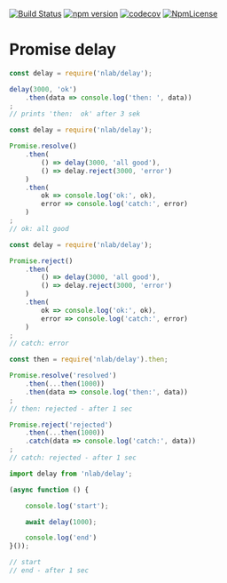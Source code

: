 [![Build Status](https://travis-ci.org/stopsopa/nlab.svg?branch=v0.0.28)](https://travis-ci.org/stopsopa/nlab)
[![npm version](https://badge.fury.io/js/nlab.svg)](https://badge.fury.io/js/nlab)
[![codecov](https://codecov.io/gh/stopsopa/nlab/branch/v0.0.28/graph/badge.svg)](https://codecov.io/gh/stopsopa/nlab/tree/v0.0.28)
[![NpmLicense](https://img.shields.io/npm/l/nlab.svg)](https://github.com/stopsopa/nlab/blob/master/LICENSE)



# Promise delay

```javascript
const delay = require('nlab/delay');

delay(3000, 'ok')
    .then(data => console.log('then: ', data))
;
// prints 'then:  ok' after 3 sek
```

```javascript
const delay = require('nlab/delay');

Promise.resolve()
    .then(
        () => delay(3000, 'all good'),
        () => delay.reject(3000, 'error')
    )
    .then(
        ok => console.log('ok:', ok),
        error => console.log('catch:', error)
    )
;    
// ok: all good
```

```javascript
const delay = require('nlab/delay');

Promise.reject()
    .then(
        () => delay(3000, 'all good'),
        () => delay.reject(3000, 'error')
    )
    .then(
        ok => console.log('ok:', ok),
        error => console.log('catch:', error)
    )
;    
// catch: error
```

```javascript
const then = require('nlab/delay').then;

Promise.resolve('resolved')
    .then(...then(1000))
    .then(data => console.log('then:', data))
;
// then: rejected - after 1 sec

Promise.reject('rejected')
    .then(...then(1000))
    .catch(data => console.log('catch:', data))
;
// catch: rejected - after 1 sec
```

```javascript
import delay from 'nlab/delay';

(async function () {

    console.log('start');

    await delay(1000);

    console.log('end')
}());

// start
// end - after 1 sec
```